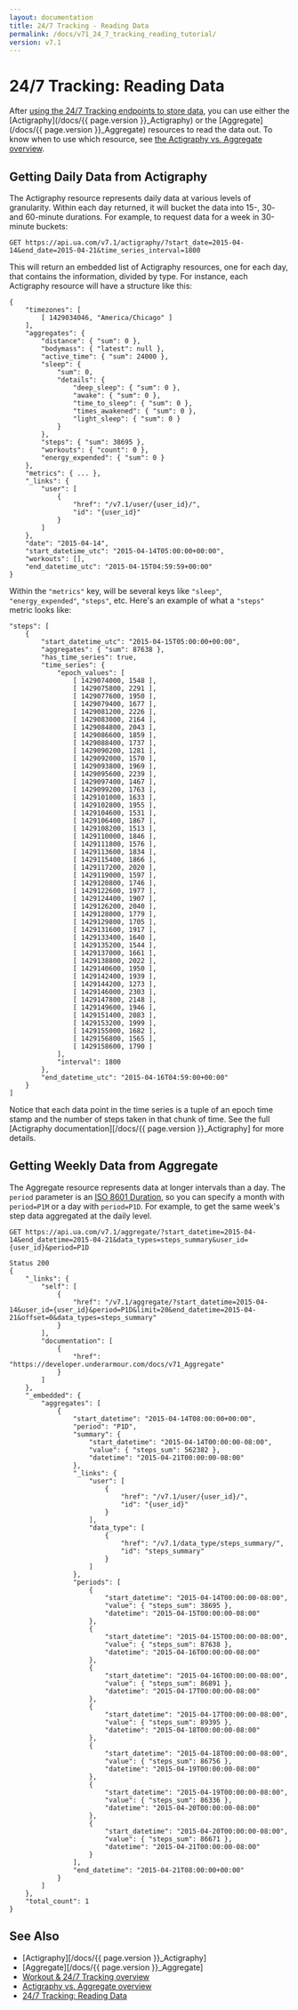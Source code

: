 ```yaml
---
layout: documentation
title: 24/7 Tracking - Reading Data
permalink: /docs/v71_24_7_tracking_reading_tutorial/
version: v7.1
---
```


# 24/7 Tracking: Reading Data

After [using the 24/7 Tracking endpoints to store data](/docs/v71_24_7_tracking_tutorial),
you can use either the [Actigraphy](/docs/{{ page.version }}_Actigraphy) or the
[Aggregate](/docs/{{ page.version }}_Aggregate) resources to read the data out. To know when
to use which resource, see [the Actigraphy vs. Aggregate overview](/docs/v71_actigraphy_vs_aggregate).


## Getting Daily Data from Actigraphy

The Actigraphy resource represents daily data at various levels of granularity.
Within each day returned, it will bucket the data into 15-, 30- and 60-minute
durations. For example, to request data for a week in 30-minute buckets:

```
GET https://api.ua.com/v7.1/actigraphy/?start_date=2015-04-14&end_date=2015-04-21&time_series_interval=1800
```

This will return an embedded list of Actigraphy resources, one for each day,
that contains the information, divided by type. For instance, each Actigraphy
resource will have a structure like this:

```
{
    "timezones": [
        [ 1429034046, "America/Chicago" ]
    ],
    "aggregates": {
        "distance": { "sum": 0 },
        "bodymass": { "latest": null },
        "active_time": { "sum": 24000 },
        "sleep": {
            "sum": 0,
            "details": {
                "deep_sleep": { "sum": 0 },
                "awake": { "sum": 0 },
                "time_to_sleep": { "sum": 0 },
                "times_awakened": { "sum": 0 },
                "light_sleep": { "sum": 0 }
            }
        },
        "steps": { "sum": 38695 },
        "workouts": { "count": 0 },
        "energy_expended": { "sum": 0 }
    },
    "metrics": { ... },
    "_links": {
        "user": [
            {
                "href": "/v7.1/user/{user_id}/",
                "id": "{user_id}"
            }
        ]
    },
    "date": "2015-04-14",
    "start_datetime_utc": "2015-04-14T05:00:00+00:00",
    "workouts": [],
    "end_datetime_utc": "2015-04-15T04:59:59+00:00"
}
```

Within the `"metrics"` key, will be several keys like `"sleep"`,
`"energy_expended"`, `"steps"`, etc. Here's an example of what a `"steps"`
metric looks like:

```
"steps": [
    {
        "start_datetime_utc": "2015-04-15T05:00:00+00:00",
        "aggregates": { "sum": 87638 },
        "has_time_series": true,
        "time_series": {
            "epoch_values": [
                [ 1429074000, 1548 ],
                [ 1429075800, 2291 ],
                [ 1429077600, 1950 ],
                [ 1429079400, 1677 ],
                [ 1429081200, 2226 ],
                [ 1429083000, 2164 ],
                [ 1429084800, 2043 ],
                [ 1429086600, 1859 ],
                [ 1429088400, 1737 ],
                [ 1429090200, 1281 ],
                [ 1429092000, 1570 ],
                [ 1429093800, 1969 ],
                [ 1429095600, 2239 ],
                [ 1429097400, 1467 ],
                [ 1429099200, 1763 ],
                [ 1429101000, 1633 ],
                [ 1429102800, 1955 ],
                [ 1429104600, 1531 ],
                [ 1429106400, 1867 ],
                [ 1429108200, 1513 ],
                [ 1429110000, 1846 ],
                [ 1429111800, 1576 ],
                [ 1429113600, 1834 ],
                [ 1429115400, 1866 ],
                [ 1429117200, 2020 ],
                [ 1429119000, 1597 ],
                [ 1429120800, 1746 ],
                [ 1429122600, 1977 ],
                [ 1429124400, 1907 ],
                [ 1429126200, 2040 ],
                [ 1429128000, 1779 ],
                [ 1429129800, 1705 ],
                [ 1429131600, 1917 ],
                [ 1429133400, 1640 ],
                [ 1429135200, 1544 ],
                [ 1429137000, 1661 ],
                [ 1429138800, 2022 ],
                [ 1429140600, 1950 ],
                [ 1429142400, 1939 ],
                [ 1429144200, 1273 ],
                [ 1429146000, 2303 ],
                [ 1429147800, 2148 ],
                [ 1429149600, 1946 ],
                [ 1429151400, 2083 ],
                [ 1429153200, 1999 ],
                [ 1429155000, 1682 ],
                [ 1429156800, 1565 ],
                [ 1429158600, 1790 ]
            ],
            "interval": 1800
        },
        "end_datetime_utc": "2015-04-16T04:59:00+00:00"
    }
]
```

Notice that each data point in the time series is a tuple of an epoch time stamp
and the number of steps taken in that chunk of time. See the full
[Actigraphy documentation][/docs/{{ page.version }}_Actigraphy] for more details.


## Getting Weekly Data from Aggregate

The Aggregate resource represents data at longer intervals than a day. The
`period` parameter is an [ISO 8601 Duration](http://en.wikipedia.org/wiki/ISO_8601#Durations),
so you can specify a month with `period=P1M` or a day with `period=P1D`. For
example, to get the same week's step data aggregated at the daily level.

```
GET https://api.ua.com/v7.1/aggregate/?start_datetime=2015-04-14&end_datetime=2015-04-21&data_types=steps_summary&user_id={user_id}&period=P1D
```

```
Status 200
{
    "_links": {
        "self": [
            {
                "href": "/v7.1/aggregate/?start_datetime=2015-04-14&user_id={user_id}&period=P1D&limit=20&end_datetime=2015-04-21&offset=0&data_types=steps_summary"
            }
        ],
        "documentation": [
            {
                "href": "https://developer.underarmour.com/docs/v71_Aggregate"
            }
        ]
    },
    "_embedded": {
        "aggregates": [
            {
                "start_datetime": "2015-04-14T08:00:00+00:00",
                "period": "P1D",
                "summary": {
                    "start_datetime": "2015-04-14T00:00:00-08:00",
                    "value": { "steps_sum": 562382 },
                    "datetime": "2015-04-21T00:00:00-08:00"
                },
                "_links": {
                    "user": [
                        {
                            "href": "/v7.1/user/{user_id}/",
                            "id": "{user_id}"
                        }
                    ],
                    "data_type": [
                        {
                            "href": "/v7.1/data_type/steps_summary/",
                            "id": "steps_summary"
                        }
                    ]
                },
                "periods": [
                    {
                        "start_datetime": "2015-04-14T00:00:00-08:00",
                        "value": { "steps_sum": 38695 },
                        "datetime": "2015-04-15T00:00:00-08:00"
                    },
                    {
                        "start_datetime": "2015-04-15T00:00:00-08:00",
                        "value": { "steps_sum": 87638 },
                        "datetime": "2015-04-16T00:00:00-08:00"
                    },
                    {
                        "start_datetime": "2015-04-16T00:00:00-08:00",
                        "value": { "steps_sum": 86891 },
                        "datetime": "2015-04-17T00:00:00-08:00"
                    },
                    {
                        "start_datetime": "2015-04-17T00:00:00-08:00",
                        "value": { "steps_sum": 89395 },
                        "datetime": "2015-04-18T00:00:00-08:00"
                    },
                    {
                        "start_datetime": "2015-04-18T00:00:00-08:00",
                        "value": { "steps_sum": 86756 },
                        "datetime": "2015-04-19T00:00:00-08:00"
                    },
                    {
                        "start_datetime": "2015-04-19T00:00:00-08:00",
                        "value": { "steps_sum": 86336 },
                        "datetime": "2015-04-20T00:00:00-08:00"
                    },
                    {
                        "start_datetime": "2015-04-20T00:00:00-08:00",
                        "value": { "steps_sum": 86671 },
                        "datetime": "2015-04-21T00:00:00-08:00"
                    }
                ],
                "end_datetime": "2015-04-21T08:00:00+00:00"
            }
        ]
    },
    "total_count": 1
}
```


## See Also

* [Actigraphy][/docs/{{ page.version }}_Actigraphy]
* [Aggregate][/docs/{{ page.version }}_Aggregate]
* [Workout & 24/7 Tracking overview](/docs/v71_workouts_and_24_7_tracking)
* [Actigraphy vs. Aggregate overview](/docs/v71_actigraphy_vs_aggregate)
* [24/7 Tracking: Reading Data](/docs/v71_24_7_tracking_reading_tutorial)
